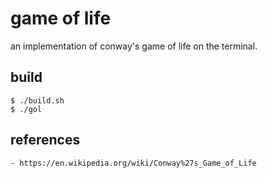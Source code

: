 # game of life

an implementation of conway's game of life on the terminal.

## build

```
$ ./build.sh
$ ./gol
```

## references
    - https://en.wikipedia.org/wiki/Conway%27s_Game_of_Life

